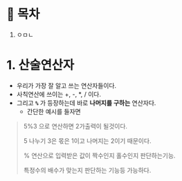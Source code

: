 # 🔖 목차

1. ㅇㅁㄴ



# 1. 산술연산자
  
  - 우리가 가장 잘 알고 쓰는 연산자들이다.
  - 사칙연산에 쓰이는 +, -, *, / 이다.
  - 그리고 <code><strong>%</code></strong> 가 등장하는데 바로 **나머지를 구하는** 연산자다.
    - 간단한 예시를 들자면
  
   > 5%3 으로 연산하면 2가출력이 될것이다.
   > 
   > 5 나누기 3은 몫은 1이고 나머지는 2이기 때문이다.
   > 
   > % 연산으로 입력받은 값이 짝수인지 홀수인지 판단하는기능.
   > 
   > 특정수의 배수가 맞는지 판단하는 기능등 가능하다.

    

  

<br/>
